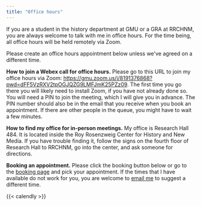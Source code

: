 ```yaml
---
title: "Office hours"
---
```


If you are a student in the history department at GMU or a GRA at RRCHNM, you are always welcome to talk with me in office hours. For the time being, all office hours will be held remotely via Zoom.

Please create an office hours appointment below unless we've agreed on a different time.

**How to join a Webex call for office hours.** Please go to this URL to join my office hours via Zoom: <https://gmu.zoom.us/j/8191376868?pwd=dFF5VzRXV2tpOGJQZG9LMFJmK25PZz09>. The first time you go there you will likely need to install Zoom, if you have not already done so. You will need a PIN to join the meeting, which I will give you in advance. The PIN number should also be in the email that you receive when you book an appointment. If there are other people in the queue, you might have to wait a few minutes.

**How to find my office for in-person meetings.** My office is Research Hall 484. It is located inside the Roy Rosenzweig Center for History and New Media. If you have trouble finding it, follow the signs on the fourth floor of Research Hall to RRCHNM, go into the center, and ask someone for directions.

**Booking an appointment.** Please click the booking button below or go to the [booking page](https://calendly.com/lincolnmullen/office-hours/) and pick your appointment. If the times that I have available do not work for you, you are welcome to [email me](mailto:lmullen@gmu.edu) to suggest a different time.

{{< calendly >}}
